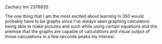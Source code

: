 Zachary Inn
2376935

The one thing that I am the most excited about learning in 350 would probably have to be graphs since I've always seen graphing calculators being able to make pictures and such while using certain equations and the premise that the graphs are capable of calculations and visual output of those calculations in a few seconds peaks my interest.
